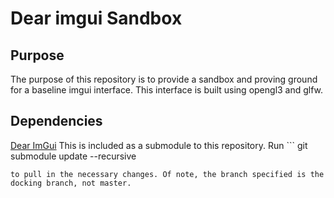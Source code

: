 # Dear imgui Sandbox

## Purpose
The purpose of this repository is to provide a sandbox and proving ground for a baseline imgui interface. This interface is built using opengl3 and glfw. 

## Dependencies
[Dear ImGui](https://github.com/ocornut/imgui.git)
This is included as a submodule to this repository. Run ```
git submodule update --recursive
```
to pull in the necessary changes. Of note, the branch specified is the docking branch, not master.






